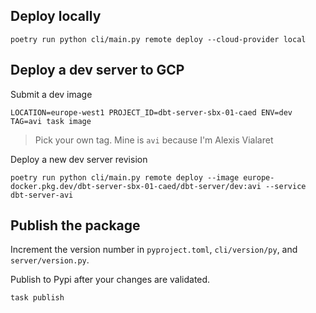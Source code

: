 ## Deploy locally

```
poetry run python cli/main.py remote deploy --cloud-provider local
```

## Deploy a dev server to GCP

Submit a dev image
```
LOCATION=europe-west1 PROJECT_ID=dbt-server-sbx-01-caed ENV=dev TAG=avi task image
```
> Pick your own tag. Mine is `avi` because I'm Alexis Vialaret

Deploy a new dev server revision
```
poetry run python cli/main.py remote deploy --image europe-docker.pkg.dev/dbt-server-sbx-01-caed/dbt-server/dev:avi --service dbt-server-avi
```

## Publish the package

Increment the version number in `pyproject.toml`, `cli/version/py`, and `server/version.py`.

Publish to Pypi after your changes are validated.
```shell
task publish
```
